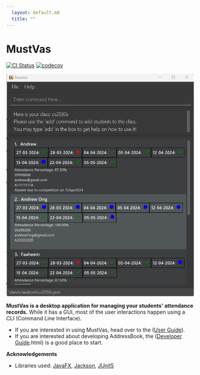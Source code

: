 ```yaml
---
  layout: default.md
  title: ""
---
```


# MustVas

[![CI Status](https://github.com/se-edu/addressbook-level3/workflows/Java%20CI/badge.svg)](https://github.com/se-edu/addressbook-level3/actions)
[![codecov](https://codecov.io/gh/se-edu/addressbook-level3/branch/master/graph/badge.svg)](https://codecov.io/gh/se-edu/addressbook-level3)

![Ui](images/Ui.png)

**MustVas is a desktop application for managing your students' attendance records.** While it has a GUI, most of the user interactions happen using a CLI (Command Line Interface).

* If you are interested in using MustVas, head over to the ([User Guide](https://ay2324s2-cs2103t-t13-1.github.io/tp/UserGuide.html#quick-start)).
* If you are interested about developing AddressBook, the ([Developer Guide](https://ay2324s2-cs2103t-t13-1.github.io/tp/DeveloperGuide.html).html) is a good place to start.


**Acknowledgements**

* Libraries used: [JavaFX](https://openjfx.io/), [Jackson](https://github.com/FasterXML/jackson), [JUnit5](https://github.com/junit-team/junit5)
